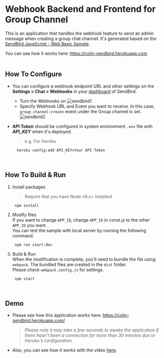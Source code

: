 # Webhook Backend and Frontend for Group Channel
This is an application that handles the webhook feature to send an admin message when creating a group chat channel. It's generated based on the [SendBird JavaScript - Web Basic Sample](https://github.com/sendbird/SendBird-JavaScript/tree/master/web-basic-sample).

You can see how it works here: https://colin-sendbird.herokuapp.com
</br></br>

## How To Configure
* You can configure a webhook endpoint URL and other settings on the **Settings > Chat > Webhooks** in your [dashboard](https://dashboard.sendbird.com) of SendBird.
    * Turn the Webhooks on
    ![sendbird1](https://user-images.githubusercontent.com/392953/78846340-66402280-7a46-11ea-943f-4443c9abebe8.png)
    * Specify Webhook URL and Event you want to receive. In this case, `group_channel:create` event under the Group channel is set.
    ![sendbird2](https://user-images.githubusercontent.com/392953/78846365-81129700-7a46-11ea-9687-bd19743a45c6.png)

* **API Token** should be configured in system environment `.env` file with ___API_KEY___ when it's deployed.
    >e.g. For Heroku

        heroku config:add API_KEY=Your API Token
<br/>

## How To Build & Run
1. Install packages

   > Require that you have Node v8.x+ installed. 

        npm install


2. Modify files  
If you want to change `APP_ID`, change `APP_ID` in const.js to the other `APP_ID` you want.  
You can test the sample with local server by running the following command.  

        npm run start:dev

3. Build & Run  
When the modification is complete, you'll need to bundle the file using `webpack`. The bundled files are created in the `dist` folder.  
Please check `webpack.config.js` for settings.    

        npm start
</br>

## Demo
- Please see how this application works here: https://colin-sendbird.herokuapp.com/
    >_Please note it may take a few seconds to awake the application if there hasn't been a connection for more than 30 minutes due to Heroku's configuration._
- Also, you can see how it works with the video [here](http://keyzer.dscloud.me/shared/sendbird_demo.mp4).
